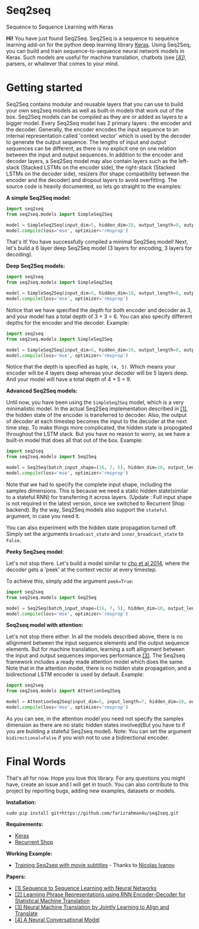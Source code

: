 # Seq2seq
Sequence to Sequence Learning with Keras



**Hi!** You have just found Seq2Seq. Seq2Seq is a sequence to sequence learning add-on for the python deep learning library [Keras](http://www.keras.io). Using Seq2Seq, you can build and train sequence-to-sequence neural network models in Keras. Such models are useful for machine translation, chatbots (see [[4]](http://arxiv.org/pdf/1506.05869v1.pdf)), parsers, or whatever that comes to your mind.


  

# Getting started

Seq2Seq contains modular and reusable layers that you can use to build your own seq2seq models as well as built-in models that work out of the box. Seq2Seq models can be compiled as they are or added as layers to a bigger model. Every Seq2Seq model has 2 primary layers : the encoder and the  decoder. Generally, the encoder encodes the input  sequence to an internal representation called 'context vector' which is used by the decoder to generate the output sequence. The lengths of input and output sequences can be different, as there is no explicit one on one relation between the input and output sequences. In addition to the encoder and decoder layers, a Seq2Seq model may also contain layers such as the left-stack (Stacked LSTMs on the encoder side), the right-stack (Stacked LSTMs on the decoder side), resizers (for shape compatibility between the encoder and the decoder) and dropout layers to avoid overfitting. The source code is heavily documented, so lets go straight to the examples:

**A simple Seq2Seq model:**

```python
import seq2seq
from seq2seq.models import SimpleSeq2Seq

model = SimpleSeq2Seq(input_dim=5, hidden_dim=10, output_length=8, output_dim=8)
model.compile(loss='mse', optimizer='rmsprop')
```
That's it! You have successfully compiled a minimal Seq2Seq model! Next, let's build a 6 layer deep Seq2Seq model (3 layers for encoding, 3 layers for decoding).

**Deep Seq2Seq models:**

```python
import seq2seq
from seq2seq.models import SimpleSeq2Seq

model = SimpleSeq2Seq(input_dim=5, hidden_dim=10, output_length=8, output_dim=8, depth=3)
model.compile(loss='mse', optimizer='rmsprop')
```
Notice that we have specified the depth for both encoder and decoder as 3, and your model has a total depth of 3 + 3 = 6. You can also specify different depths for the encoder and the decoder. Example:

```python
import seq2seq
from seq2seq.models import SimpleSeq2Seq

model = SimpleSeq2Seq(input_dim=5, hidden_dim=10, output_length=8, output_dim=20, depth=(4, 5))
model.compile(loss='mse', optimizer='rmsprop')
```

Notice that the depth is specified as tuple, `(4, 5)`. Which means your encoder will be 4 layers deep whereas your decoder will be 5 layers deep. And your model will have a total depth of 4 + 5 = 9.

**Advanced Seq2Seq models:**

Until now, you have been using the `SimpleSeq2Seq` model, which is a very minimalistic model. In the actual Seq2Seq implementation described in [[1]](http://arxiv.org/abs/1409.3215), the hidden state of the encoder is transferred to decoder. Also, the output of decoder at each timestep becomes the input to the decoder at the next time step. To make things more complicated, the hidden state is propogated throughout the LSTM stack. But you  have no reason to worry, as we have a built-in model that does all that out of the box. Example:

```python
import seq2seq
from seq2seq.models import Seq2Seq

model = Seq2Seq(batch_input_shape=(16, 7, 5), hidden_dim=10, output_length=8, output_dim=20, depth=4)
model.compile(loss='mse', optimizer='rmsprop')
```

Note that we had to specify the complete input shape, including the samples dimensions. This is because we need a static hidden state(similar to a stateful RNN) for transferring it across layers. (Update : Full input shape is not required in the latest version, since we switched to Recurrent Shop backend). By the way, Seq2Seq models also support the `stateful` argument, in case you need it.

You can also experiment with the hidden state propagation turned  off. Simply set the arguments `broadcast_state` and `inner_broadcast_state` to `False`.

**Peeky Seq2seq model**:

Let's not stop there. Let's build a model similar to [cho et al 2014](http://arxiv.org/abs/1406.1078), where the decoder gets a 'peek' at the context vector at every timestep.


To achieve this, simply add the argument `peek=True`:

```python
import seq2seq
from seq2seq.models import Seq2Seq

model = Seq2Seq(batch_input_shape=(16, 7, 5), hidden_dim=10, output_length=8, output_dim=20, depth=4, peek=True)
model.compile(loss='mse', optimizer='rmsprop')
```

**Seq2seq model with attention:**


Let's not stop there either. In all the models described above, there is no allignment between the input sequence elements and the output sequence elements. But for machine translation, learning a soft allignment between the input and output sequences imporves performance.[[3]](http://arxiv.org/pdf/1409.0473v6.pdf). The Seq2seq framework includes a ready made attention model which does the same. Note that in the attention model, there is no hidden state propagation, and a bidirectional LSTM encoder is used by default. Example:

```python
import seq2seq
from seq2seq.models import AttentionSeq2Seq

model = AttentionSeq2Seq(input_dim=5, input_length=7, hidden_dim=10, output_length=8, output_dim=20, depth=4)
model.compile(loss='mse', optimizer='rmsprop')
```

As you can see, in the attention model you need not specify the samples dimension as there are no static hidden states involved(But you have to if you are building a stateful Seq2seq model).
Note:  You  can set the argument `bidirectional=False` if you wish not to use a bidirectional encoder.

# Final Words

That's all for now. Hope you love this library. For any questions you might have, create an issue and I will get in touch. You can also contribute to this project by reporting bugs, adding new examples, datasets or models.

**Installation:**

```sudo pip install git+https://github.com/farizrahman4u/seq2seq.git```


**Requirements:**

* [Keras](https://keras.io)
* [Recurrent Shop](https://www.github.com/farizrahman4u/recurrentshop)


**Working Example:**

* [Training Seq2seq with movie subtitles](https://github.com/nicolas-ivanov/debug_seq2seq)  - Thanks to [Nicolas Ivanov](https://github.com/nicolas-ivanov)

**Papers:**

* [ [1] Sequence to Sequence Learning with Neural Networks](http://papers.nips.cc/paper/5346-sequence-to-sequence-learning-with-neural-networks.pdf)
* [ [2] Learning Phrase Representations using RNN Encoder–Decoder for Statistical Machine Translation](http://arxiv.org/pdf/1406.1078.pdf)
* [ [3] Neural Machine Translation by Jointly Learning to Align and Translate](http://arxiv.org/pdf/1409.0473v6.pdf)
* [ [4] A Neural Conversational Model](http://arxiv.org/pdf/1506.05869v1.pdf)


